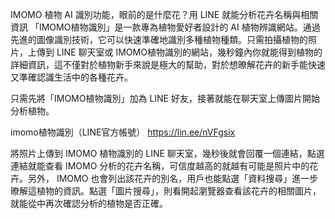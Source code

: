IMOMO 植物 AI 識別功能，眼前的是什麼花？用 LINE 就能分析花卉名稱與相關資訊
「IMOMO植物識別」是一款專為植物愛好者設計的 AI 植物辨識網站。通過先進的圖像識別技術，它可以快速準確地識別多種植物種類。只需拍攝植物的照片，上傳到 LINE 聊天室或 IMOMO植物識別的網站，幾秒鐘內你就能得到植物的詳細資訊，這不僅對於植物新手來說是極大的幫助，對於想暸解花卉的新手能快速又準確認識生活中的各種花卉。

只需先將「IMOMO植物識別」加為 LINE 好友，接著就能在聊天室上傳圖片開始分析植物。

imomo植物識別（LINE官方帳號）
https://lin.ee/nVFgsix

將照片上傳到 IMOMO 植物識別的 LINE 聊天室，幾秒後就會回覆一個連結，點選連結就能查看 IMOMO 分析的花卉名稱，可信度越高的就越有可能是照片中的花卉。另外， IMOMO 也會列出該花卉的別名，用戶也能點選「資料搜尋」進一步暸解這植物的資訊。點選「圖片搜尋」，則看開起瀏覽器查看該花卉的相關圖片，就能從中再次確認分析的植物是否正確。
